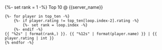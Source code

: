 {%- set rank = 1 -%}
Top 10 @ {{server_name}}
```
{%- for player in top_ten -%}
    {%- if player.rating != top_ten[loop.index-2].rating -%}
        {%- set rank = loop.index -%}
    {%- endif -%}
{{ "%2s" | format(rank,) }}. {{ "%12s" | format(player.name) }} | {{ player.rating | int }}
{% endfor -%}
```